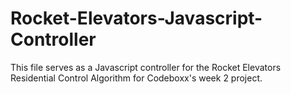 # Rocket-Elevators-Javascript-Controller

This file serves as a Javascript controller for the Rocket Elevators Residential Control Algorithm for Codeboxx's week 2 project.
